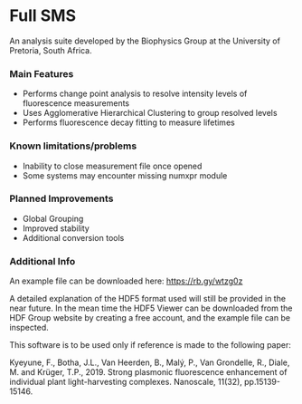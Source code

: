 # Full SMS

An analysis suite developed by the Biophysics Group at the University of Pretoria, South Africa.

### Main Features

- Performs change point analysis to resolve intensity levels of fluorescence measurements
- Uses Agglomerative Hierarchical Clustering to group resolved levels
- Performs fluorescence decay fitting to measure lifetimes

### Known limitations/problems

- Inability to close measurement file once opened
- Some systems may encounter missing numxpr module

### Planned Improvements

- Global Grouping
- Improved stability
- Additional conversion tools

### Additional Info

An example file can be downloaded here:
https://rb.gy/wtzg0z

A detailed explanation of the HDF5 format used will still be provided in the near future. In the mean time the HDF5 Viewer can be downloaded from the HDF Group website by creating a free account, and the example file can be inspected.

This software is to be used only if reference is made to the following paper:

Kyeyune, F., Botha, J.L., Van Heerden, B., Malý, P., Van Grondelle, R., Diale, M. and Krüger, T.P., 2019. Strong plasmonic fluorescence enhancement of individual plant light-harvesting complexes. Nanoscale, 11(32), pp.15139-15146.
